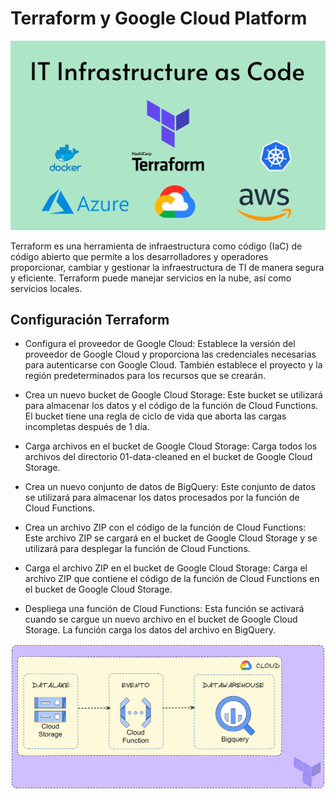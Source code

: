 # Terraform y Google Cloud Platform
</div>
<center>

![Image](../assets/terraform.png)
</center>
</div>

Terraform es una herramienta de infraestructura como código (IaC) de código abierto que permite a los desarrolladores y operadores proporcionar, cambiar y gestionar la infraestructura de TI de manera segura y eficiente. Terraform puede manejar servicios en la nube, así como servicios locales.

## Configuración Terraform

* Configura el proveedor de Google Cloud: Establece la versión del proveedor de Google Cloud y proporciona las credenciales necesarias para autenticarse con Google Cloud. También establece el proyecto y la región predeterminados para los recursos que se crearán.

* Crea un nuevo bucket de Google Cloud Storage: Este bucket se utilizará para almacenar los datos y el código de la función de Cloud Functions. El bucket tiene una regla de ciclo de vida que aborta las cargas incompletas después de 1 día.

* Carga archivos en el bucket de Google Cloud Storage: Carga todos los archivos del directorio 01-data-cleaned en el bucket de Google Cloud Storage.

* Crea un nuevo conjunto de datos de BigQuery: Este conjunto de datos se utilizará para almacenar los datos procesados por la función de Cloud Functions.

* Crea un archivo ZIP con el código de la función de Cloud Functions: Este archivo ZIP se cargará en el bucket de Google Cloud Storage y se utilizará para desplegar la función de Cloud Functions.

* Carga el archivo ZIP en el bucket de Google Cloud Storage: Carga el archivo ZIP que contiene el código de la función de Cloud Functions en el bucket de Google Cloud Storage.

* Despliega una función de Cloud Functions: Esta función se activará cuando se cargue un nuevo archivo en el bucket de Google Cloud Storage. La función carga los datos del archivo en BigQuery.

</div>
<center>

![Image](../assets/terra.png)
</center>
</div>